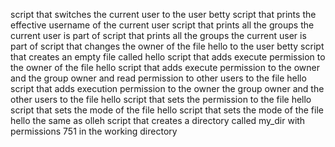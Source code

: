 script that switches the current user to the user betty
script that prints the effective username of the current user
script that prints all the groups the current user is part of
script that prints all the groups the current user is part of
script that changes the owner of the file hello to the user betty
script that creates an empty file called hello
script that adds execute permission to the owner of the file hello
script that adds execute permission to the owner and the group owner and read permission to other users to the file hello
script that adds execution permission to the owner the group owner and the other users to the file hello
script that sets the permission to the file hello
script that sets the mode of the file hello
script that sets the mode of the file hello the same as olleh
script that creates a directory called my_dir with permissions 751 in the working directory
